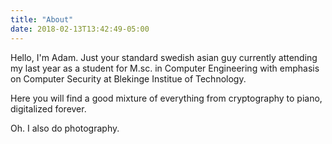 ```yaml
---
title: "About"
date: 2018-02-13T13:42:49-05:00
---
```


Hello, I'm Adam. Just your standard swedish asian guy currently attending my last year as a student for M.sc. in Computer Engineering with emphasis on Computer Security at Blekinge Institue of Technology. 

Here you will find a good mixture of everything from cryptography to piano, digitalized forever.

Oh. I also do photography.

